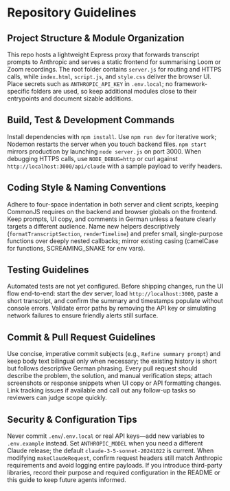 # Repository Guidelines

## Project Structure & Module Organization
This repo hosts a lightweight Express proxy that forwards transcript prompts to Anthropic and serves a static frontend for summarising Loom or Zoom recordings. The root folder contains `server.js` for routing and HTTPS calls, while `index.html`, `script.js`, and `style.css` deliver the browser UI. Place secrets such as `ANTHROPIC_API_KEY` in `.env.local`; no framework-specific folders are used, so keep additional modules close to their entrypoints and document sizable additions.

## Build, Test & Development Commands
Install dependencies with `npm install`. Use `npm run dev` for iterative work; Nodemon restarts the server when you touch backend files. `npm start` mirrors production by launching `node server.js` on port 3000. When debugging HTTPS calls, use `NODE_DEBUG=http` or curl against `http://localhost:3000/api/claude` with a sample payload to verify headers.

## Coding Style & Naming Conventions
Adhere to four-space indentation in both server and client scripts, keeping CommonJS requires on the backend and browser globals on the frontend. Keep prompts, UI copy, and comments in German unless a feature clearly targets a different audience. Name new helpers descriptively (`formatTranscriptSection`, `renderTimeline`) and prefer small, single-purpose functions over deeply nested callbacks; mirror existing casing (camelCase for functions, SCREAMING_SNAKE for env vars).

## Testing Guidelines
Automated tests are not yet configured. Before shipping changes, run the UI flow end-to-end: start the dev server, load `http://localhost:3000`, paste a short transcript, and confirm the summary and timestamps populate without console errors. Validate error paths by removing the API key or simulating network failures to ensure friendly alerts still surface.

## Commit & Pull Request Guidelines
Use concise, imperative commit subjects (e.g., `Refine summary prompt`) and keep body text bilingual only when necessary; the existing history is short but follows descriptive German phrasing. Every pull request should describe the problem, the solution, and manual verification steps; attach screenshots or response snippets when UI copy or API formatting changes. Link tracking issues if available and call out any follow-up tasks so reviewers can judge scope quickly.

## Security & Configuration Tips
Never commit `.env`/`.env.local` or real API keys—add new variables to `.env.example` instead. Set `ANTHROPIC_MODEL` when you need a different Claude release; the default `claude-3-5-sonnet-20241022` is current. When modifying `makeClaudeRequest`, confirm request headers still match Anthropic requirements and avoid logging entire payloads. If you introduce third-party libraries, record their purpose and required configuration in the README or this guide to keep future agents informed.
